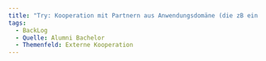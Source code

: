 ```yaml
---
title: "Try: Kooperation mit Partnern aus Anwendungsdomäne (die zB ein konkretes Problem beschreiben) um wirklich empirisch arbeiten zu können und aus der TH Komfortzone heraus zu gehen"
tags:
  - BackLog
  - Quelle: Alumni Bachelor
  - Themenfeld: Externe Kooperation
---
```

